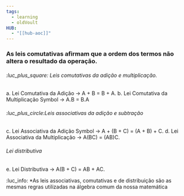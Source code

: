 ```yaml
---
tags:
  - learning
  - oldVoult
HUB:
  - "[[hub-aoc]]"
---
```

### As leis comutativas afirmam que a ordem dos termos não altera o resultado da operação.


###### :luc_plus_square: Leis comutativas da adição e multiplicação.

a. Lei Comutativa da Adição → A + B = B + A.
b. Lei Comutativa da Multiplicação Symbol → A.B = B.A 

###### :luc_plus_circle:Leis associativas da adição e subtração
c. Lei Associativa da Adição Symbol → A + (B + C) = (A + B) + C.
d. Lei Associativa da Multiplicação → A(BC) = (AB)C.

###### Lei distributiva
e. Lei Distributiva → A(B + C) = AB + AC.

:luc_info:
*As leis associativas, comutativas e de distribuição são as mesmas regras utilizadas na álgebra comum da nossa matemática